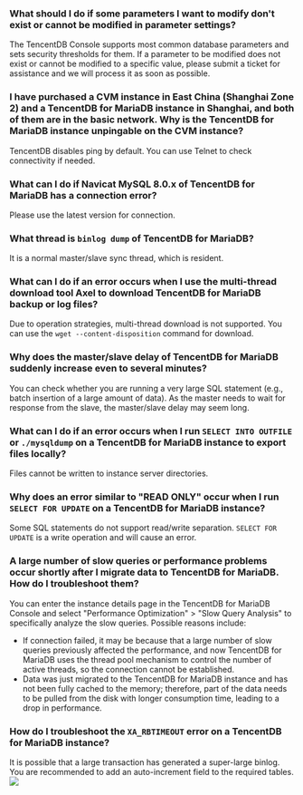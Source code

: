 ### What should I do if some parameters I want to modify don't exist or cannot be modified in parameter settings?
The TencentDB Console supports most common database parameters and sets security thresholds for them. If a parameter to be modified does not exist or cannot be modified to a specific value, please submit a ticket for assistance and we will process it as soon as possible.

### I have purchased a CVM instance in East China (Shanghai Zone 2) and a TencentDB for MariaDB instance in Shanghai, and both of them are in the basic network. Why is the TencentDB for MariaDB instance unpingable on the CVM instance?
TencentDB disables ping by default.
You can use Telnet to check connectivity if needed.

### What can I do if Navicat MySQL 8.0.x of TencentDB for MariaDB has a connection error?
Please use the latest version for connection.

### What thread is `binlog dump` of TencentDB for MariaDB?
It is a normal master/slave sync thread, which is resident.

### What can I do if an error occurs when I use the multi-thread download tool Axel to download TencentDB for MariaDB backup or log files?
Due to operation strategies, multi-thread download is not supported. You can use the `wget --content-disposition` command for download.

### Why does the master/slave delay of TencentDB for MariaDB suddenly increase even to several minutes?
You can check whether you are running a very large SQL statement (e.g., batch insertion of a large amount of data). As the master needs to wait for response from the slave, the master/slave delay may seem long.

### What can I do if an error occurs when I run `SELECT INTO OUTFILE` or `./mysqldump` on a TencentDB for MariaDB instance to export files locally?
Files cannot be written to instance server directories.

### Why does an error similar to "READ ONLY" occur when I run `SELECT FOR UPDATE` on a TencentDB for MariaDB instance?
Some SQL statements do not support read/write separation. `SELECT FOR UPDATE` is a write operation and will cause an error.

### A large number of slow queries or performance problems occur shortly after I migrate data to TencentDB for MariaDB. How do I troubleshoot them?
You can enter the instance details page in the TencentDB for MariaDB Console and select "Performance Optimization" > "Slow Query Analysis" to specifically analyze the slow queries. 
Possible reasons include: 
- If connection failed, it may be because that a large number of slow queries previously affected the performance, and now TencentDB for MariaDB uses the thread pool mechanism to control the number of active threads, so the connection cannot be established. 
- Data was just migrated to the TencentDB for MariaDB instance and has not been fully cached to the memory; therefore, part of the data needs to be pulled from the disk with longer consumption time, leading to a drop in performance.

### How do I troubleshoot the `XA_RBTIMEOUT` error on a TencentDB for MariaDB instance?
It is possible that a large transaction has generated a super-large binlog. You are recommended to add an auto-increment field to the required tables.
![](https://main.qcloudimg.com/raw/126ef65cb6bbeb854ec0d9cca23e1ff7.png)

